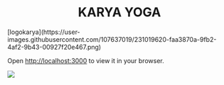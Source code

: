 <h1 align="center"> KARYA YOGA </h1>
[logokarya](https://user-images.githubusercontent.com/107637019/231019620-faa3870a-9fb2-4af2-9b43-00927f20e467.png)


Open [http://localhost:3000](http://localhost:3000) to view it in your browser.
<p align="left">
   <img src="https://img.shields.io/badge/STATUS-EN%20DESAROLLO-green">
</p>
